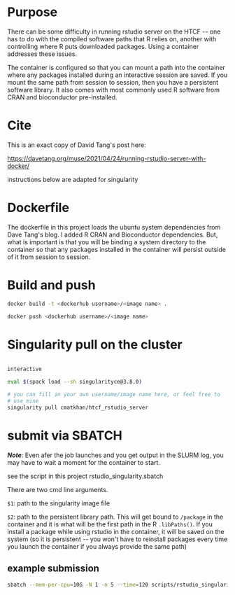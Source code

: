 # Purpose

There can be some difficulty in running rstudio server on the HTCF -- one has to do with the compiled software paths that R relies on, another with controlling where R puts downloaded packages. Using a container addresses these issues.  

The container is configured so that you can mount a path into the container where any packages installed during an interactive session are saved. If you mount the same path from session to session, then you have a persistent software library. It also comes with most commonly used R software from CRAN and bioconductor pre-installed.

# Cite

This is an exact copy of David Tang's post here:

https://davetang.org/muse/2021/04/24/running-rstudio-server-with-docker/

instructions below are adapted for singularity

# Dockerfile

The dockerfile in this project loads the ubuntu system dependencies from 
Dave Tang's blog. I added R CRAN and Bioconductor dependencies. But, what 
is important is that you will be binding a system directory to the container so 
that any packages installed in the container will persist outside of it 
from session to session.

# Build and push

```sh
docker build -t <dockerhub username>/<image name> .
```

```sh
docker push <dockerhub username>/<image name>
```

# Singularity pull on the cluster

```sh

interactive

eval $(spack load --sh singularityce@3.8.0)

# you can fill in your own username/image name here, or feel free to 
# use mine
singularity pull cmatkhan/htcf_rstudio_server
```

# submit via SBATCH

***Note***: Even afer the job launches and you get output in the SLURM log, you may have to wait a moment
for the container to start.

see the script in this project rstudio_singularity.sbatch

There are two cmd line arguments.

`$1`: path to the singularity image file

`$2`: path to the persistent library path. This will get bound to 
`/package` in the container and it is what will be the first path in the R 
`.libPaths()`. If you install a package while using rstudio in the container, 
it will be saved on the system (so it is persistent -- you won't have to 
reinstall packages every time you launch the container if you always provide 
the same path)

## example submission

```sh
sbatch --mem-per-cpu=10G -N 1 -n 5 --time=120 scripts/rstudio_singularity.sbatch software/htcf_rstudio_server_latest.sif $PWD/R/4.2/
```
